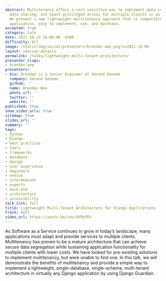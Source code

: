 ```yaml
---
abstract: Multitenancy offers a cost sensitive way to implement data segregation,
  data sharing, and least privileged access for multiple clients in an application.
  We present a new lightweight multitenancy approach that is compatible with any Django
  application, easy to implement, use, and maintain.
accepted: true
category: talk
date: 2021-10-23 16:09:00 -0500
difficulty: All
image: /static/img/social/presenters/brendan-wee.png?v=2021-10-04
layout: session-details
permalink: /talks/lightweight-multi-tenant-architecture/
presenter_slugs:
- brendan-wee
presenters:
- bio: Brendan is a Senior Engineer at Second Genome
  company: Second Genome
  github: ''
  name: Brendan Wee
  photo_url: ''
  twitter: ''
  website: ''
published: true
show_video_urls: true
sitemap: true
slides_url: ''
summary: ''
tags:
- Python
- Django
- best practices
- tools
- frameworks
- database
- design
- user experience
- beginners
- novice
- intermediate
- experts
- back-end
- architecture
- accessibility
talk_slot: full
title: Lightweight Multi-Tenant Architecture for Django Applications
track: null
video_url: https://youtu.be/cwsi9VPpFEo
---
```


As Software as a Service continues to grow in today’s landscape, many applications must adapt and provide services to multiple clients. Multitenancy has proven to be a mature architecture that can achieve secure data segregation while sustaining application functionality for multiple clients with lower costs. We have looked for pre-existing solutions to implement multitenancy, but were unable to find one. In this talk, we will demonstrate the benefits of multitenancy and provide a simple way to implement a lightweight, single-database, single-schema, multi-tenant architecture in virtually any Django application by using Django Guardian.
